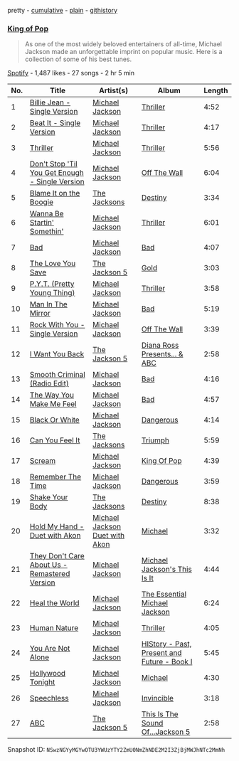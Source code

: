 pretty - [cumulative](/playlists/cumulative/653U7cDBXXkPZ07Xk8kxL6.md) - [plain](/playlists/plain/653U7cDBXXkPZ07Xk8kxL6) - [githistory](https://github.githistory.xyz/mackorone/spotify-playlist-archive/blob/main/playlists/plain/653U7cDBXXkPZ07Xk8kxL6)

### [King of Pop](https://open.spotify.com/playlist/653U7cDBXXkPZ07Xk8kxL6)

> As one of the most widely beloved entertainers of all\-time, Michael Jackson made an unforgettable imprint on popular music\. Here is a collection of some of his best tunes.

[Spotify](https://open.spotify.com/user/spotify) - 1,487 likes - 27 songs - 2 hr 5 min

| No. | Title | Artist(s) | Album | Length |
|---|---|---|---|---|
| 1 | [Billie Jean \- Single Version](https://open.spotify.com/track/6aLWY1Lax3ASlHzNAl2xRZ) | [Michael Jackson](https://open.spotify.com/artist/3fMbdgg4jU18AjLCKBhRSm) | [Thriller](https://open.spotify.com/album/1x6guHfwvOGsIQgRK5v5p1) | 4:52 |
| 2 | [Beat It \- Single Version](https://open.spotify.com/track/6n5BpBMLfOy4uOLzmmZaEf) | [Michael Jackson](https://open.spotify.com/artist/3fMbdgg4jU18AjLCKBhRSm) | [Thriller](https://open.spotify.com/album/1x6guHfwvOGsIQgRK5v5p1) | 4:17 |
| 3 | [Thriller](https://open.spotify.com/track/3mCHHqfRktiCRetZ1KiJHE) | [Michael Jackson](https://open.spotify.com/artist/3fMbdgg4jU18AjLCKBhRSm) | [Thriller](https://open.spotify.com/album/1x6guHfwvOGsIQgRK5v5p1) | 5:56 |
| 4 | [Don't Stop 'Til You Get Enough \- Single Version](https://open.spotify.com/track/2ThA2HEEfcn47HPh210woX) | [Michael Jackson](https://open.spotify.com/artist/3fMbdgg4jU18AjLCKBhRSm) | [Off The Wall](https://open.spotify.com/album/4c4zsGZwtoTXOPGlDXTmw8) | 6:04 |
| 5 | [Blame It on the Boogie](https://open.spotify.com/track/1qDxpXApOmGgfkvq8DNhFT) | [The Jacksons](https://open.spotify.com/artist/2yrbLiuBmc9j81lTX3XUuI) | [Destiny](https://open.spotify.com/album/3pIvt7ca8uJmrfnJAQA5l1) | 3:34 |
| 6 | [Wanna Be Startin' Somethin'](https://open.spotify.com/track/4KMS6h0YOy7QU6y3u5ghzM) | [Michael Jackson](https://open.spotify.com/artist/3fMbdgg4jU18AjLCKBhRSm) | [Thriller](https://open.spotify.com/album/1x6guHfwvOGsIQgRK5v5p1) | 6:01 |
| 7 | [Bad](https://open.spotify.com/track/5N2wtVRejJpHCyui0ZyNFG) | [Michael Jackson](https://open.spotify.com/artist/3fMbdgg4jU18AjLCKBhRSm) | [Bad](https://open.spotify.com/album/4GE64Gcm59UQC6mtgjn4IK) | 4:07 |
| 8 | [The Love You Save](https://open.spotify.com/track/2Tj6rXVPsBpuY457tTLv8Y) | [The Jackson 5](https://open.spotify.com/artist/2iE18Oxc8YSumAU232n4rW) | [Gold](https://open.spotify.com/album/5CyeRETUSdlF5H0kZ7DWFq) | 3:03 |
| 9 | [P.Y.T\. \(Pretty Young Thing\)](https://open.spotify.com/track/7xfEgtVHwqQOB9Ixbr4qs6) | [Michael Jackson](https://open.spotify.com/artist/3fMbdgg4jU18AjLCKBhRSm) | [Thriller](https://open.spotify.com/album/1x6guHfwvOGsIQgRK5v5p1) | 3:58 |
| 10 | [Man In The Mirror](https://open.spotify.com/track/55I6ZPux4NnreHCOct3tZP) | [Michael Jackson](https://open.spotify.com/artist/3fMbdgg4jU18AjLCKBhRSm) | [Bad](https://open.spotify.com/album/4GE64Gcm59UQC6mtgjn4IK) | 5:19 |
| 11 | [Rock With You \- Single Version](https://open.spotify.com/track/5R3LdtAeVTJMERuaccngRD) | [Michael Jackson](https://open.spotify.com/artist/3fMbdgg4jU18AjLCKBhRSm) | [Off The Wall](https://open.spotify.com/album/4c4zsGZwtoTXOPGlDXTmw8) | 3:39 |
| 12 | [I Want You Back](https://open.spotify.com/track/07z8PRXkYMkC4McV5RjuK9) | [The Jackson 5](https://open.spotify.com/artist/2iE18Oxc8YSumAU232n4rW) | [Diana Ross Presents..\. & ABC](https://open.spotify.com/album/0PPuP3OzvteSmCbOiZfmfZ) | 2:58 |
| 13 | [Smooth Criminal \(Radio Edit\)](https://open.spotify.com/track/2cJWJHeKOBOiPqFTSoiBux) | [Michael Jackson](https://open.spotify.com/artist/3fMbdgg4jU18AjLCKBhRSm) | [Bad](https://open.spotify.com/album/4GE64Gcm59UQC6mtgjn4IK) | 4:16 |
| 14 | [The Way You Make Me Feel](https://open.spotify.com/track/26I713ePSpJh6ze95e5FFP) | [Michael Jackson](https://open.spotify.com/artist/3fMbdgg4jU18AjLCKBhRSm) | [Bad](https://open.spotify.com/album/4GE64Gcm59UQC6mtgjn4IK) | 4:57 |
| 15 | [Black Or White](https://open.spotify.com/track/10L4K7607BSC5aq8lc2leC) | [Michael Jackson](https://open.spotify.com/artist/3fMbdgg4jU18AjLCKBhRSm) | [Dangerous](https://open.spotify.com/album/17rMrtfUIKzVNOHdyiJpzR) | 4:14 |
| 16 | [Can You Feel It](https://open.spotify.com/track/4IiuLNG8nFfT4XAc94sxLz) | [The Jacksons](https://open.spotify.com/artist/2yrbLiuBmc9j81lTX3XUuI) | [Triumph](https://open.spotify.com/album/6NuMFKAHblRCn2Gl1vttCb) | 5:59 |
| 17 | [Scream](https://open.spotify.com/track/0jE5ypuY0RlFrnbr6zvTGV) | [Michael Jackson](https://open.spotify.com/artist/3fMbdgg4jU18AjLCKBhRSm) | [King Of Pop](https://open.spotify.com/album/6WqeRr8qGtEnJFFGX9OBvV) | 4:39 |
| 18 | [Remember The Time](https://open.spotify.com/track/52yW8YAEwKcUZZVcflq3Fw) | [Michael Jackson](https://open.spotify.com/artist/3fMbdgg4jU18AjLCKBhRSm) | [Dangerous](https://open.spotify.com/album/17rMrtfUIKzVNOHdyiJpzR) | 3:59 |
| 19 | [Shake Your Body](https://open.spotify.com/track/3iN87aEhrDablT1IVj7TAS) | [The Jacksons](https://open.spotify.com/artist/2yrbLiuBmc9j81lTX3XUuI) | [Destiny](https://open.spotify.com/album/3pIvt7ca8uJmrfnJAQA5l1) | 8:38 |
| 20 | [Hold My Hand \- Duet with Akon](https://open.spotify.com/track/7jyZ3JdEbk5RJ2rZygsBmn) | [Michael Jackson Duet with Akon](https://open.spotify.com/artist/3m6gIJdZpdikcNNdqEPQQ0) | [Michael](https://open.spotify.com/album/4R9ftTftsKlE4Y5gJ7Jj73) | 3:32 |
| 21 | [They Don't Care About Us \- Remastered Version](https://open.spotify.com/track/7MdenVOyOCRoxbgPpjEiAL) | [Michael Jackson](https://open.spotify.com/artist/3fMbdgg4jU18AjLCKBhRSm) | [Michael Jackson's This Is It](https://open.spotify.com/album/7pMVCMwGykuEu9rzTHxLCm) | 4:44 |
| 22 | [Heal the World](https://open.spotify.com/track/6VKdok4tidC3WOzZaR7HQS) | [Michael Jackson](https://open.spotify.com/artist/3fMbdgg4jU18AjLCKBhRSm) | [The Essential Michael Jackson](https://open.spotify.com/album/3ubQZz8WgIfvjSoekS5daO) | 6:24 |
| 23 | [Human Nature](https://open.spotify.com/track/1uhEugk1CbY7mCGkYYBJJk) | [Michael Jackson](https://open.spotify.com/artist/3fMbdgg4jU18AjLCKBhRSm) | [Thriller](https://open.spotify.com/album/1x6guHfwvOGsIQgRK5v5p1) | 4:05 |
| 24 | [You Are Not Alone](https://open.spotify.com/track/6oi4tYdXgClsuj5BAPkUoI) | [Michael Jackson](https://open.spotify.com/artist/3fMbdgg4jU18AjLCKBhRSm) | [HIStory \- Past, Present and Future \- Book I](https://open.spotify.com/album/4orVhH7SdUOBQ3wcEYSjaO) | 5:45 |
| 25 | [Hollywood Tonight](https://open.spotify.com/track/3Uzzfyyyf0snEN7ACMFnp1) | [Michael Jackson](https://open.spotify.com/artist/3fMbdgg4jU18AjLCKBhRSm) | [Michael](https://open.spotify.com/album/4R9ftTftsKlE4Y5gJ7Jj73) | 4:30 |
| 26 | [Speechless](https://open.spotify.com/track/7doA7iFXq9tPxiTmJ4qyDr) | [Michael Jackson](https://open.spotify.com/artist/3fMbdgg4jU18AjLCKBhRSm) | [Invincible](https://open.spotify.com/album/1dApQomnuUyeG8H5DTjIkV) | 3:18 |
| 27 | [ABC](https://open.spotify.com/track/0tdoyI0QqMa5G1mdOEKIDw) | [The Jackson 5](https://open.spotify.com/artist/2iE18Oxc8YSumAU232n4rW) | [This Is The Sound Of...Jackson 5](https://open.spotify.com/album/2tsnPD2qCsXP82h2TCZf2b) | 2:58 |

Snapshot ID: `NSwzNGYyMGYwOTU3YWUzYTY2ZmU0NmZhNDE2M2I3ZjBjMWJhNTc2MmNh`
